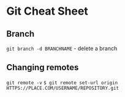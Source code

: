 # Git Cheat Sheet

## Branch

`git branch -d BRANCHNAME` - delete a branch

## Changing remotes
`git remote -v`
`$ git remote set-url origin HTTPS://PLACE.COM/USERNAME/REPOSITORY.git`